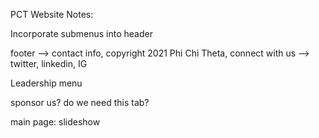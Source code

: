 PCT Website Notes:

Incorporate submenus into header

footer --> contact info, copyright 2021 Phi Chi Theta, connect with us --> twitter, linkedin, IG

Leadership menu

sponsor us? do we need this tab?

main page: slideshow